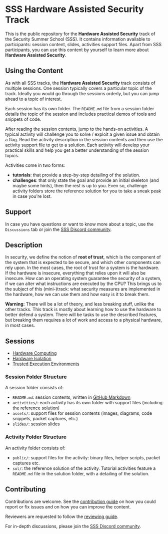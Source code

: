# SSS Hardware Assisted Security Track

This is the public repository for the **Hardware Assisted Security** track of the Security Summer School (SSS).
It contains information available to participants: session content, slides, activities support files.
Apart from SSS participants, you can use this content by yourself to learn more about **Hardware Assisted Security**.

## Using the Content

As with all SSS tracks, the **Hardware Assisted Security** track consists of multiple sessions.
One session typically covers a particular topic of the track.
Ideally you would go through the sessions orderly, but you can jump ahead to a topic of interest.

Each session has its own folder.
The `README.md` file from a session folder details the topic of the session and includes practical demos of tools and snippets of code.

After reading the session contents, jump to the hands-on activities.
A typical activity will challenge you to solve / exploit a given issue and obtain a flag.
Read the activity description in the session contents and then use the activity support file to get to a solution.
Each activity will develop your practical skills and help you get a better understanding of the session topics.

Activities come in two forms:

* **tutorials**: that provide a step-by-step detailing of the solution.
* **challenges**: that only state the goal and provide an initial skeleton (and maybe some hints), then the rest is up to you.
  Even so, challenge activity folders store the reference solution for you to take a sneak peak in case you're lost.

## Support

In case you have questions or want to know more about a topic, use the `Discussions` tab or join the [SSS Discord community](https://discord.gg/qx3RmNEVkB).

## Description

In security, we define the notion of **root of trust**, which is the component of the system that is expected to be secure, and which other components can rely upon.
In the most cases, the root of trust for a system is the hardware.
If the hardware is insecure, everything that relies upon it will also be insecure.
How can an operating system guarantee the security of a system, if we can alter what instructions are executed by the CPU?
This brings us to the subject of this (mini-)track: what security measures are implemented in the hardware, how we can use them and how easy is it to break them.

**Warning:** There will be a lot of theory, and less breaking stuff, unlike the other tracks.
This track is mostly about learning how to use the hardware to better defend a system.
There will be tasks to use the described features, but breaking them requires a lot of work and access to a physical hardware, in most cases.

## Sessions

* [Hardware Computing](hardware-computing/README.md)
* [Hardware Isolation](hardware-isolation/README.md)
* [Trusted Execution Environments](trusted-execution-environments/README.md)

### Session Folder Structure

A session folder consists of:

* `README.md`: session contents, written in [GitHub Markdown](https://guides.github.com/features/mastering-markdown/)
* `activities/`: each activity has its own folder with support files (including the reference solution)
* `assets/`: support files for session contents (images, diagrams, code snippets, packet captures, etc.)
* `slides/`: session slides

### Activity Folder Structure

An activity folder consists of:

* `public/`: support files for the activity: binary files, helper scripts, packet captures etc.
* `sol/`: the reference solution of the activity.
  Tutorial activities feature a `README.md` file in the solution folder, with a detailing of the solution.

## Contributing

Contributions are welcome.
See the [contribution guide](CONTRIBUTING.md) on how you could report or fix issues and on how you can improve the content.

Reviewers are requested to follow the [reviewing guide](REVIEWING.md).

For in-depth discussions, please join the [SSS Discord community](https://discord.gg/qx3RmNEVkB).
